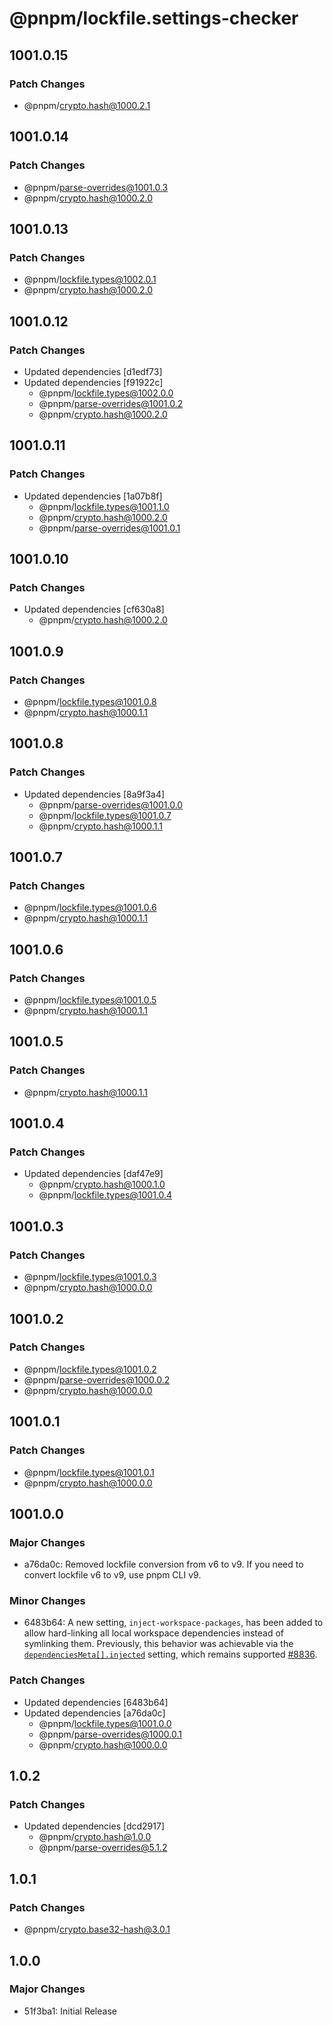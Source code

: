 # @pnpm/lockfile.settings-checker

## 1001.0.15

### Patch Changes

- @pnpm/crypto.hash@1000.2.1

## 1001.0.14

### Patch Changes

- @pnpm/parse-overrides@1001.0.3
- @pnpm/crypto.hash@1000.2.0

## 1001.0.13

### Patch Changes

- @pnpm/lockfile.types@1002.0.1
- @pnpm/crypto.hash@1000.2.0

## 1001.0.12

### Patch Changes

- Updated dependencies [d1edf73]
- Updated dependencies [f91922c]
  - @pnpm/lockfile.types@1002.0.0
  - @pnpm/parse-overrides@1001.0.2
  - @pnpm/crypto.hash@1000.2.0

## 1001.0.11

### Patch Changes

- Updated dependencies [1a07b8f]
  - @pnpm/lockfile.types@1001.1.0
  - @pnpm/crypto.hash@1000.2.0
  - @pnpm/parse-overrides@1001.0.1

## 1001.0.10

### Patch Changes

- Updated dependencies [cf630a8]
  - @pnpm/crypto.hash@1000.2.0

## 1001.0.9

### Patch Changes

- @pnpm/lockfile.types@1001.0.8
- @pnpm/crypto.hash@1000.1.1

## 1001.0.8

### Patch Changes

- Updated dependencies [8a9f3a4]
  - @pnpm/parse-overrides@1001.0.0
  - @pnpm/lockfile.types@1001.0.7
  - @pnpm/crypto.hash@1000.1.1

## 1001.0.7

### Patch Changes

- @pnpm/lockfile.types@1001.0.6
- @pnpm/crypto.hash@1000.1.1

## 1001.0.6

### Patch Changes

- @pnpm/lockfile.types@1001.0.5
- @pnpm/crypto.hash@1000.1.1

## 1001.0.5

### Patch Changes

- @pnpm/crypto.hash@1000.1.1

## 1001.0.4

### Patch Changes

- Updated dependencies [daf47e9]
  - @pnpm/crypto.hash@1000.1.0
  - @pnpm/lockfile.types@1001.0.4

## 1001.0.3

### Patch Changes

- @pnpm/lockfile.types@1001.0.3
- @pnpm/crypto.hash@1000.0.0

## 1001.0.2

### Patch Changes

- @pnpm/lockfile.types@1001.0.2
- @pnpm/parse-overrides@1000.0.2
- @pnpm/crypto.hash@1000.0.0

## 1001.0.1

### Patch Changes

- @pnpm/lockfile.types@1001.0.1
- @pnpm/crypto.hash@1000.0.0

## 1001.0.0

### Major Changes

- a76da0c: Removed lockfile conversion from v6 to v9. If you need to convert lockfile v6 to v9, use pnpm CLI v9.

### Minor Changes

- 6483b64: A new setting, `inject-workspace-packages`, has been added to allow hard-linking all local workspace dependencies instead of symlinking them. Previously, this behavior was achievable via the [`dependenciesMeta[].injected`](https://pnpm.io/package_json#dependenciesmetainjected) setting, which remains supported [#8836](https://github.com/pnpm/pnpm/pull/8836).

### Patch Changes

- Updated dependencies [6483b64]
- Updated dependencies [a76da0c]
  - @pnpm/lockfile.types@1001.0.0
  - @pnpm/parse-overrides@1000.0.1
  - @pnpm/crypto.hash@1000.0.0

## 1.0.2

### Patch Changes

- Updated dependencies [dcd2917]
  - @pnpm/crypto.hash@1.0.0
  - @pnpm/parse-overrides@5.1.2

## 1.0.1

### Patch Changes

- @pnpm/crypto.base32-hash@3.0.1

## 1.0.0

### Major Changes

- 51f3ba1: Initial Release
